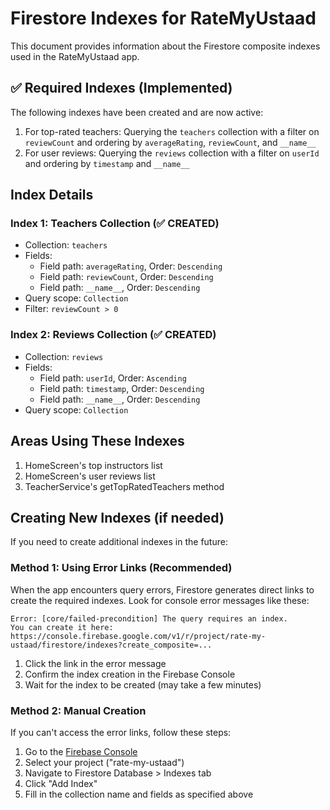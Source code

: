 # Firestore Indexes for RateMyUstaad

This document provides information about the Firestore composite indexes used in the RateMyUstaad app.

## ✅ Required Indexes (Implemented)

The following indexes have been created and are now active:

1. For top-rated teachers: Querying the `teachers` collection with a filter on `reviewCount` and ordering by `averageRating`, `reviewCount`, and `__name__`
2. For user reviews: Querying the `reviews` collection with a filter on `userId` and ordering by `timestamp` and `__name__`

## Index Details

### Index 1: Teachers Collection (✅ CREATED)
- Collection: `teachers`
- Fields:
  - Field path: `averageRating`, Order: `Descending`
  - Field path: `reviewCount`, Order: `Descending`
  - Field path: `__name__`, Order: `Descending`
- Query scope: `Collection`
- Filter: `reviewCount > 0`

### Index 2: Reviews Collection (✅ CREATED)
- Collection: `reviews`
- Fields:
  - Field path: `userId`, Order: `Ascending`
  - Field path: `timestamp`, Order: `Descending`
  - Field path: `__name__`, Order: `Descending`
- Query scope: `Collection`
## Areas Using These Indexes

1. HomeScreen's top instructors list 
2. HomeScreen's user reviews list
3. TeacherService's getTopRatedTeachers method

## Creating New Indexes (if needed)

If you need to create additional indexes in the future:

### Method 1: Using Error Links (Recommended)

When the app encounters query errors, Firestore generates direct links to create the required indexes. Look for console error messages like these:

```
Error: [core/failed-precondition] The query requires an index.
You can create it here: https://console.firebase.google.com/v1/r/project/rate-my-ustaad/firestore/indexes?create_composite=...
```

1. Click the link in the error message
2. Confirm the index creation in the Firebase Console
3. Wait for the index to be created (may take a few minutes)

### Method 2: Manual Creation

If you can't access the error links, follow these steps:

1. Go to the [Firebase Console](https://console.firebase.google.com/)
2. Select your project ("rate-my-ustaad")
3. Navigate to Firestore Database > Indexes tab
4. Click "Add Index"
5. Fill in the collection name and fields as specified above
